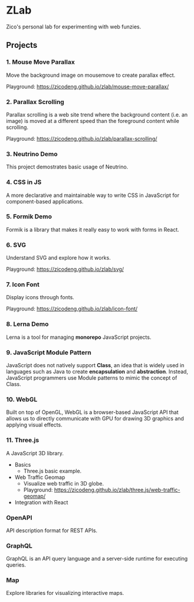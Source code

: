 # ZLab

Zico's personal lab for experimenting with web funzies.

## Projects

### 1. Mouse Move Parallax

Move the background image on mousemove to create parallax effect.

Playground: https://zicodeng.github.io/zlab/mouse-move-parallax/

### 2. Parallax Scrolling

Parallax scrolling is a web site trend where the background content (i.e. an image) is moved at a different speed than the foreground content while scrolling.

Playground: https://zicodeng.github.io/zlab/parallax-scrolling/

### 3. Neutrino Demo

This project demostrates basic usage of Neutrino.

### 4. CSS in JS

A more declarative and maintainable way to write CSS in JavaScript for component-based applications.

### 5. Formik Demo

Formik is a library that makes it really easy to work with forms in React.

### 6. SVG

Understand SVG and explore how it works.

Playground: https://zicodeng.github.io/zlab/svg/

### 7. Icon Font

Display icons through fonts.

Playground: https://zicodeng.github.io/zlab/icon-font/

### 8. Lerna Demo

Lerna is a tool for managing **monorepo** JavaScript projects.

### 9. JavaScript Module Pattern

JavaScript does not natively support **Class**, an idea that is widely used in languages such as Java to create **encapsulation** and **abstraction**. Instead, JavaScript programmers use Module patterns to mimic the concept of Class.

### 10. WebGL

Built on top of OpenGL, WebGL is a browser-based JavaScript API that allows us to directly communicate with GPU for drawing 3D graphics and applying visual effects.

### 11. Three.js

A JavaScript 3D library.

-   Basics
    -   Three.js basic example.
-   Web Traffic Geomap
    -   Visualize web traffic in 3D globe.
    -   Playground: https://zicodeng.github.io/zlab/three.js/web-traffic-geomap/
-   Integration with React

### OpenAPI

API description format for REST APIs.

### GraphQL

GraphQL is an API query language and a server-side runtime for executing queries.

### Map

Explore libraries for visualizing interactive maps.
